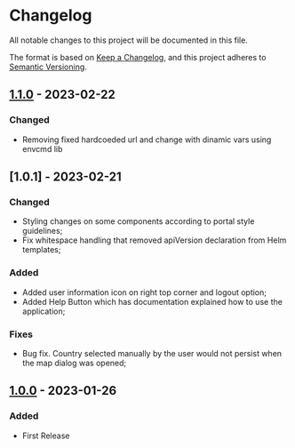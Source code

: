 # Changelog

All notable changes to this project will be documented in this file.

The format is based on [Keep a Changelog](https://keepachangelog.com/en/1.0.0/),
and this project adheres to [Semantic Versioning](https://semver.org/spec/v2.0.0.html).

## [1.1.0] - 2023-02-22

### Changed

- Removing fixed hardcoeded url and change with dinamic vars using envcmd lib


## [1.0.1] - 2023-02-21 

### Changed

- Styling changes on some components according to portal style guidelines;
- Fix whitespace handling that removed apiVersion declaration from Helm templates;

### Added

- Added user information icon on right top corner and logout option;
- Added Help Button which has documentation explained how to use the application;

### Fixes

- Bug fix. Country selected manually by the user would not persist when the map dialog was opened;

## [1.0.0] - 2023-01-26

### Added

- First Release

[unreleased]: https://github.com/eclipse-tractusx/vas-country-risk-frontend/compare
[1.0.0]: https://github.com/eclipse-tractusx/vas-country-risk-frontend/compare
[1.1.0]: https://github.com/eclipse-tractusx/vas-country-risk-frontend/compare
